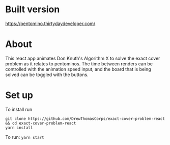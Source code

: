 # Built version
https://pentomino.thirtydaydeveloper.com/

# About
This react app animates Don Knuth's Algorithm X to solve the exact cover problem as it relates to pentominos. The time between renders can be controlled with the animation speed input, and the board that is being solved can be toggled with the buttons.

# Set up
To install run 
```shell
git clone https://github.com/DrewThomasCorps/exact-cover-problem-react && cd exact-cover-problem-react
yarn install
```

To run: `yarn start`
